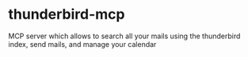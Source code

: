# thunderbird-mcp
MCP server which allows to search all your mails using the thunderbird index, send mails, and manage your calendar
